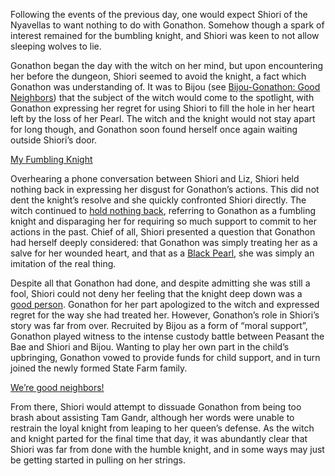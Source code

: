 <!-- title: The Witch and her Fumbling Knight -->

Following the events of the previous day, one would expect Shiori of the Nyavellas to want nothing to do with Gonathon. Somehow though a spark of interest remained for the bumbling knight, and Shiori was keen to not allow sleeping wolves to lie. 

Gonathon began the day with the witch on her mind, but upon encountering her before the dungeon, Shiori seemed to avoid the knight, a fact which Gonathon was understanding of. It was to Bijou (see [Bijou-Gonathon: Good Neighbors](#edge:gigi-bijou-left-3-left-3)) that the subject of the witch would come to the spotlight, with Gonathon expressing her regret for using Shiori to fill the hole in her heart left by the loss of her Pearl. The witch and the knight would not stay apart for long though, and Gonathon soon found herself once again waiting outside Shiori’s door. 

[My Fumbling Knight](#embed:https://youtu.be/alQr5XqoUPs?t=11508)

Overhearing a phone conversation between Shiori and Liz, Shiori held nothing back in expressing her disgust for Gonathon’s actions. This did not dent the knight’s resolve and she quickly confronted Shiori directly. The witch continued to [hold nothing back](https://youtu.be/alQr5XqoUPs?t=12262), referring to Gonathon as a fumbling knight and disparaging her for requiring so much support to commit to her actions in the past. Chief of all, Shiori presented a question that Gonathon had herself deeply considered: that Gonathon was simply treating her as a salve for her wounded heart, and that as a [Black Pearl](https://youtu.be/alQr5XqoUPs?t=12317), she was simply an imitation of the real thing. 

Despite all that Gonathon had done, and despite admitting she was still a fool, Shiori could not deny her feeling that the knight deep down was a [good person](https://youtu.be/alQr5XqoUPs?t=12416). Gonathon for her part apologized to the witch and expressed regret for the way she had treated her.
However, Gonathon’s role in Shiori’s story was far from over. Recruited by Bijou as a form of “moral support”, Gonathon played witness to the intense custody battle between Peasant the Bae and Shiori and Bijou. Wanting to play her own part in the child’s upbringing, Gonathon vowed to provide funds for child support, and in turn joined the newly formed State Farm family. 

[We’re good neighbors!](#embed:https://youtu.be/alQr5XqoUPs?t=14029)

From there, Shiori would attempt to dissuade Gonathon from being too brash about assisting Tam Gandr, although her words were unable to restrain the loyal knight from leaping to her queen’s defense. As the witch and knight parted for the final time that day, it was abundantly clear that Shiori was far from done with the humble knight, and in some ways may just be getting started in pulling on her strings.